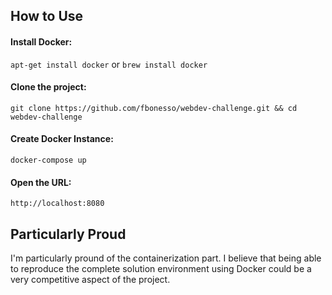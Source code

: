 ## How to Use

#### Install Docker: 
```apt-get install docker``` or ```brew install docker```

#### Clone the project:
```git clone https://github.com/fbonesso/webdev-challenge.git && cd webdev-challenge```

#### Create Docker Instance:
```docker-compose up```

#### Open the URL:
```http://localhost:8080```

## Particularly Proud

I'm particularly pround of the containerization part. I believe that being able to reproduce the complete solution environment using Docker could be a very competitive aspect of the project.